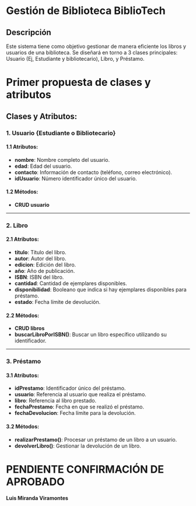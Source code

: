 # Gestión de Biblioteca BiblioTech
## Descripción
Este sistema tiene como objetivo gestionar de manera eficiente los libros y usuarios de una biblioteca.
Se diseñará en torno a 3 clases principales: Usuario (Ej, Estudiante y bibliotecario), Libro, y Préstamo.
# Primer propuesta de clases y atributos

## Clases y Atributos:

### 1. Usuario {Estudiante o Bibliotecario}
#### 1.1 Atributos:
- **nombre**: Nombre completo del usuario.
- **edad**: Edad del usuario.
- **contacto**: Información de contacto (teléfono, correo electrónico).
- **idUsuario**: Número identificador único del usuario.

#### 1.2 Métodos:
- **CRUD usuario**

---

### 2. Libro
#### 2.1 Atributos:
- **titulo**: Título del libro.
- **autor**: Autor del libro.
- **edicion**: Edición del libro.
- **año**: Año de publicación.
- **ISBN**: ISBN del libro.
- **cantidad**: Cantidad de ejemplares disponibles.
- **disponibilidad**: Booleano que indica si hay ejemplares disponibles para préstamo.
- **estado**: Fecha límite de devolución.

#### 2.2 Métodos:
- **CRUD libros**
- **buscarLibroPorISBN()**: Buscar un libro específico utilizando su identificador.

---

### 3. Préstamo
#### 3.1 Atributos:
- **idPrestamo**: Identificador único del préstamo.
- **usuario**: Referencia al usuario que realiza el préstamo.
- **libro**: Referencia al libro prestado.
- **fechaPrestamo**: Fecha en que se realizó el préstamo.
- **fechaDevolucion**: Fecha límite para la devolución.

#### 3.2 Métodos:
- **realizarPrestamo()**: Procesar un préstamo de un libro a un usuario.
- **devolverLibro()**: Gestionar la devolución de un libro.

# PENDIENTE CONFIRMACIÓN DE APROBADO
#### Luis Miranda Viramontes
